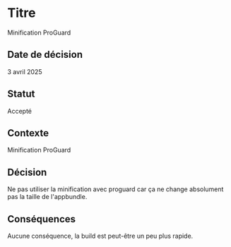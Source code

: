 # Titre

Minification ProGuard

## Date de décision

3 avril 2025

## Statut

Accepté

## Contexte

Minification ProGuard

## Décision

Ne pas utiliser la minification avec proguard car ça ne change absolument pas la taille de l'appbundle.

## Conséquences

Aucune conséquence, la build est peut-être un peu plus rapide.
